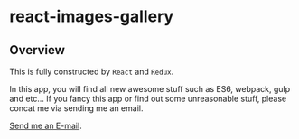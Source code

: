 # react-images-gallery

## Overview 

This is fully constructed by `React` and `Redux`.

In this app, you will find all new awesome stuff such as ES6, webpack, gulp and etc...
If you fancy this app or find out some unreasonable stuff, please concat me via sending me an email. 

[Send me an E-mail](alexbai1991@gmail.com).
